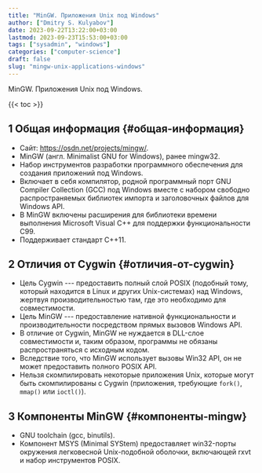 ```yaml
---
title: "MinGW. Приложения Unix под Windows"
author: ["Dmitry S. Kulyabov"]
date: 2023-09-22T13:22:00+03:00
lastmod: 2023-09-23T15:53:00+03:00
tags: ["sysadmin", "windows"]
categories: ["computer-science"]
draft: false
slug: "mingw-unix-applications-windows"
---
```


MinGW. Приложения Unix под Windows.

<!--more-->

{{< toc >}}


## <span class="section-num">1</span> Общая информация {#общая-информация}

-   Сайт: <https://osdn.net/projects/mingw/>.
-   MinGW (англ. Minimalist GNU for Windows), ранее mingw32.
-   Набор инструментов разработки программного обеспечения для создания приложений под Windows.
-   Включает в себя компилятор, родной программный порт GNU Compiler Collection (GCC) под Windows вместе с набором свободно распространяемых библиотек импорта и заголовочных файлов для Windows API.
-   В MinGW включены расширения для библиотеки времени выполнения Microsoft Visual C++ для поддержки функциональности C99.
-   Поддерживает стандарт C++11.


## <span class="section-num">2</span> Отличия от Cygwin {#отличия-от-cygwin}

-   Цель Cygwin --- предоставить полный слой POSIX (подобный тому, который находится в Linux и других Unix-системах) над Windows, жертвуя производительностью там, где это необходимо для совместимости.
-   Цель MinGW --- предоставление нативной функциональности и производительности посредством прямых вызовов Windows API.
-   В отличие от Cygwin, MinGW не нуждается в DLL-слое совместимости и, таким образом, программы не обязаны распространяться с исходным кодом.
-   Вследствие того, что MinGW использует вызовы Win32 API, он не может предоставить полного POSIX API.
-   Нельзя скомпилировать некоторые приложения Unix, которые могут быть скомпилированы с Cygwin (приложения, требующие `fork()`, `mmap()` или `ioctl()`).


## <span class="section-num">3</span> Компоненты MinGW {#компоненты-mingw}

-   GNU toolchain (gcc, binutils).
-   Компонент MSYS (Minimal SYStem) предоставляет win32-порты окружения легковесной Unix-подобной оболочки, включающей rxvt и набор инструментов POSIX.
